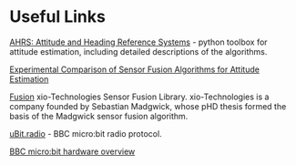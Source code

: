 # Useful Links

[AHRS: Attitude and Heading Reference Systems](https://ahrs.readthedocs.io/en/latest) - python toolbox for attitude estimation,
including detailed descriptions of the algorithms.

[Experimental Comparison of Sensor Fusion Algorithms for Attitude Estimation](https://www.sciencedirect.com/science/article/pii/S1474667016428089)

[Fusion](https://github.com/xioTechnologies/Fusion) xio-Technologies Sensor Fusion Library. xio-Technologies is a company founded by Sebastian Madgwick, whose pHD
thesis formed the basis of the Madgwick sensor fusion algorithm.

[uBit.radio](https://lancaster-university.github.io/microbit-docs/ubit/radio/) - BBC micro:bit radio protocol.

[BBC micro:bit hardware overview](https://tech.microbit.org/hardware/)
